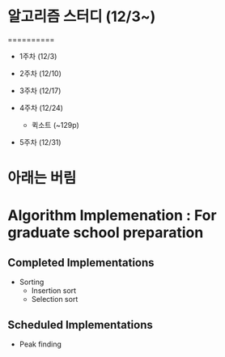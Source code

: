 # 알고리즘 스터디 (12/3~)
==========
* 1주차 (12/3)
* 2주차 (12/10)
* 3주차 (12/17)
* 4주차 (12/24)
	* 퀵소트 (~129p)

* 5주차 (12/31)

아래는 버림
==========
Algorithm Implemenation : For graduate school preparation
==========

Completed Implementations
----------

* Sorting
    * Insertion sort
    * Selection sort

Scheduled Implementations
---------

* Peak finding
